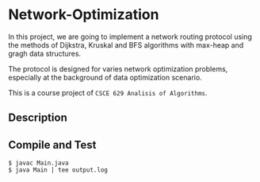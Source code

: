 # Network-Optimization

In this project, we are going to implement a network routing protocol using the methods of Dijkstra, Kruskal and BFS algorithms with max-heap and gragh data structures.

The protocol is designed for varies network optimization problems, especially at the background of data optimization scenario.

This is a course project of `CSCE 629 Analisis of Algorithms`. 


## Description


## Compile and Test

```
$ javac Main.java
$ java Main | tee output.log
```
